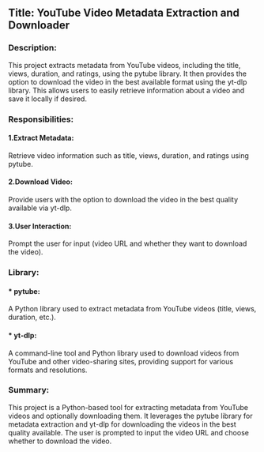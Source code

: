 
## Title: YouTube Video Metadata Extraction and Downloader


### Description:
This project extracts metadata from YouTube videos, including the title, views, duration, and ratings, using the pytube library. It then provides the option to download the video in the best available format using the yt-dlp library. This allows users to easily retrieve information about a video and save it locally if desired.

### Responsibilities:
#### 1.Extract Metadata:
Retrieve video information such as title, views, duration, and ratings using pytube.
#### 2.Download Video: 
Provide users with the option to download the video in the best quality available via yt-dlp.
#### 3.User Interaction: 
Prompt the user for input (video URL and whether they want to download the video).

### Library:
#### * pytube: 
A Python library used to extract metadata from YouTube videos (title, views, duration, etc.).
#### * yt-dlp: 
A command-line tool and Python library used to download videos from YouTube and other video-sharing sites, providing support for various formats and resolutions.

### Summary:
This project is a Python-based tool for extracting metadata from YouTube videos and optionally downloading them. It leverages the pytube library for metadata extraction and yt-dlp for downloading the videos in the best quality available. The user is prompted to input the video URL and choose whether to download the video.





